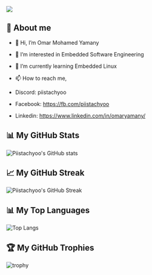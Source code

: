 
![](https://komarev.com/ghpvc/?username=Piistachyoo&style=plastic&color=D83B7D)

## 👋 About me
- 👋 Hi, I’m Omar Mohamed Yamany
- 👀 I’m interested in Embedded Software Engineering
- 🌱 I’m currently learning Embedded Linux 
- 📫 How to reach me, 

- Discord: piistachyoo

- Facebook: https://fb.com/piistachyoo

- Linkedin: https://www.linkedin.com/in/omaryamany/

## 📊 My GitHub Stats
![Piistachyoo's GitHub stats](https://github-readme-stats.vercel.app/api?username=Piistachyoo&show_icons=true&theme=radical)


## 📈 My GitHub Streak
![Piistachyoo's GitHub Streak](https://github-readme-streak-stats.herokuapp.com/?user=piistachyoo&theme=radical)

## 📊 My Top Languages
![Top Langs](https://github-readme-stats.vercel.app/api/top-langs/?username=piistachyoo&layout=compact&theme=radical)

## 🏆 My GitHub Trophies

![trophy](https://github-profile-trophy.vercel.app/?username=Piistachyoo&theme=radical)


<!---
Piistachyoo/Piistachyoo is a ✨ special ✨ repository because its `README.md` (this file) appears on your GitHub profile.
You can click the Preview link to take a look at your changes.
--->
